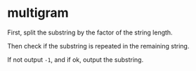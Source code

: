 # multigram

First, split the substring by the factor of the string length.

Then check if the substring is repeated in the remaining string.

If not output `-1`, and if ok, output the substring.
